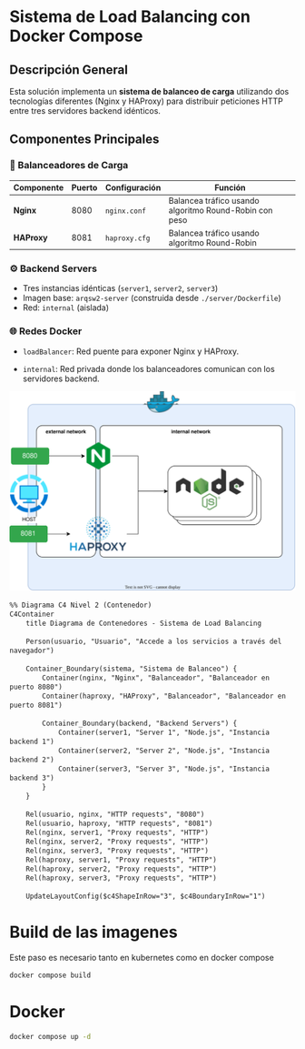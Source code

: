 # Sistema de Load Balancing con Docker Compose

## Descripción General
Esta solución implementa un **sistema de balanceo de carga** utilizando dos tecnologías diferentes (Nginx y HAProxy) para distribuir peticiones HTTP entre tres servidores backend idénticos.

## Componentes Principales

### 🚦 Balanceadores de Carga
| Componente | Puerto | Configuración | Función |
|------------|--------|---------------|---------|
| **Nginx**  | 8080   | `nginx.conf`  | Balancea tráfico usando algoritmo Round-Robin con peso|
| **HAProxy**| 8081   | `haproxy.cfg` | Balancea tráfico usando algoritmo Round-Robin |

### ⚙️ Backend Servers
- Tres instancias idénticas (`server1`, `server2`, `server3`)
- Imagen base: `arqsw2-server` (construida desde `./server/Dockerfile`)
- Red: `internal` (aislada)

### 🌐 Redes Docker
   
   - `loadBalancer`: Red puente para exponer Nginx y HAProxy.
   
   - `internal`: Red privada donde los balanceadores comunican con los servidores backend.

![DIAGRAM](./diagram.drawio.svg)

```mermaid
%% Diagrama C4 Nivel 2 (Contenedor)
C4Container
    title Diagrama de Contenedores - Sistema de Load Balancing

    Person(usuario, "Usuario", "Accede a los servicios a través del navegador")

    Container_Boundary(sistema, "Sistema de Balanceo") {
        Container(nginx, "Nginx", "Balanceador", "Balanceador en puerto 8080")
        Container(haproxy, "HAProxy", "Balanceador", "Balanceador en puerto 8081")
        
        Container_Boundary(backend, "Backend Servers") {
            Container(server1, "Server 1", "Node.js", "Instancia backend 1")
            Container(server2, "Server 2", "Node.js", "Instancia backend 2")
            Container(server3, "Server 3", "Node.js", "Instancia backend 3")
        }
    }

    Rel(usuario, nginx, "HTTP requests", "8080")
    Rel(usuario, haproxy, "HTTP requests", "8081")
    Rel(nginx, server1, "Proxy requests", "HTTP")
    Rel(nginx, server2, "Proxy requests", "HTTP")
    Rel(nginx, server3, "Proxy requests", "HTTP")
    Rel(haproxy, server1, "Proxy requests", "HTTP")
    Rel(haproxy, server2, "Proxy requests", "HTTP")
    Rel(haproxy, server3, "Proxy requests", "HTTP")

    UpdateLayoutConfig($c4ShapeInRow="3", $c4BoundaryInRow="1")
```

# Build de las imagenes
Este paso es necesario tanto en kubernetes como en docker compose

``` bash
docker compose build
``` 

# Docker
``` bash
docker compose up -d
``` 


